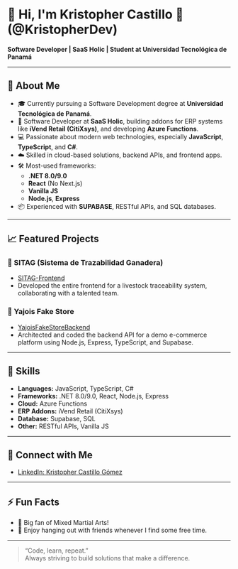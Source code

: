 # 👋 Hi, I'm Kristopher Castillo 🦊 (@KristopherDev)

**Software Developer | SaaS Holic | Student at Universidad Tecnológica de Panamá**

---

## 🚀 About Me

- 🎓 Currently pursuing a Software Development degree at **Universidad Tecnológica de Panamá**.
- 💼 Software Developer at **SaaS Holic**, building addons for ERP systems like **iVend Retail (CitiXsys)**, and developing **Azure Functions**.
- 💻 Passionate about modern web technologies, especially **JavaScript**, **TypeScript**, and **C#**.
- ☁️ Skilled in cloud-based solutions, backend APIs, and frontend apps.
- 🛠️ Most-used frameworks:  
  - **.NET 8.0/9.0**
  - **React** (No Next.js)
  - **Vanilla JS**
  - **Node.js**, **Express**
- 📦 Experienced with **SUPABASE**, RESTful APIs, and SQL databases.

---

## 📈 Featured Projects

### 🐄 SITAG (Sistema de Trazabilidad Ganadera)
- [SITAG-Frontend](https://github.com/KristopherDev/SITAG-Frontend)
- Developed the entire frontend for a livestock traceability system, collaborating with a talented team.

### 🛒 Yajois Fake Store
- [YajoisFakeStoreBackend](https://github.com/KristopherDev/YajoisFakeStoreBackend)
- Architected and coded the backend API for a demo e-commerce platform using Node.js, Express, TypeScript, and Supabase.

---

## 🌟 Skills

- **Languages:** JavaScript, TypeScript, C#
- **Frameworks:** .NET 8.0/9.0, React, Node.js, Express
- **Cloud:** Azure Functions
- **ERP Addons:** iVend Retail (CitiXsys)
- **Database:** Supabase, SQL
- **Other:** RESTful APIs, Vanilla JS

---

## 🔗 Connect with Me

- [LinkedIn: Kristopher Castillo Gómez](https://www.linkedin.com/in/kristopher-castillo-g%C3%B3mez-625891215/)

---

## ⚡ Fun Facts

- 🥋 Big fan of Mixed Martial Arts!
- 🎉 Enjoy hanging out with friends whenever I find some free time.

---

> “Code, learn, repeat.”  
> Always striving to build solutions that make a difference.
